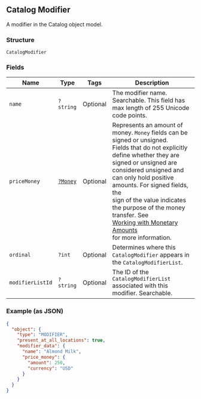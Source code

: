 ## Catalog Modifier

A modifier in the Catalog object model.

### Structure

`CatalogModifier`

### Fields

| Name | Type | Tags | Description |
|  --- | --- | --- | --- |
| `name` | `?string` | Optional | The modifier name. Searchable. This field has max length of 255 Unicode code points. |
| `priceMoney` | [`?Money`](/doc/models/money.md) | Optional | Represents an amount of money. `Money` fields can be signed or unsigned.<br>Fields that do not explicitly define whether they are signed or unsigned are<br>considered unsigned and can only hold positive amounts. For signed fields, the<br>sign of the value indicates the purpose of the money transfer. See<br>[Working with Monetary Amounts](https://developer.squareup.com/docs/build-basics/working-with-monetary-amounts)<br>for more information. |
| `ordinal` | `?int` | Optional | Determines where this `CatalogModifier` appears in the `CatalogModifierList`. |
| `modifierListId` | `?string` | Optional | The ID of the `CatalogModifierList` associated with this modifier. Searchable. |

### Example (as JSON)

```json
{
  "object": {
    "type": "MODIFIER",
    "present_at_all_locations": true,
    "modifier_data": {
      "name": "Almond Milk",
      "price_money": {
        "amount": 250,
        "currency": "USD"
      }
    }
  }
}
```

